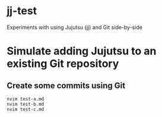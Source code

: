 # jj-test
Experiments with using Jujutsu (jj) and Git side-by-side

# Simulate adding Jujutsu to an existing Git repository
## Create some commits using Git

    nvim test-a.md
    nvim test-b.md
    nvim test-c.md
